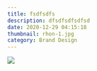 ```yaml
---
title: fsdfsdfs
description: dfsdfsdfsdfsd
date: 2020-12-29 04:15:18
thumbnail: rhon-1.jpg
category: Brand Design
---
```

![](rhon-2.jpg)